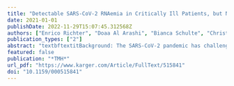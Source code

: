 ```yaml
---
title: "Detectable SARS-CoV-2 RNAemia in Critically Ill Patients, but Not in Mild and Asymptomatic Infections"
date: 2021-01-01
publishDate: 2022-11-29T15:07:45.312568Z
authors: ["Enrico Richter", "Doaa Al Arashi", "Bianca Schulte", "Christian Bode", "Benjamin Marx", "Souhaib Aldabbagh", "Celina Schlüter", "Beate Mareike Kümmerer", "Johannes Oldenburg", "Markus B. Funk", "Christian Putensen", "Ricarda Maria Schmithausen", "Gunther Hartmann", "Anna Eis-Hübinger", "Hendrik Streeck"]
publication_types: ["2"]
abstract: "textbftextitBackground: The SARS-CoV-2 pandemic has challenged many of our current routine practices in the treatment and care of patients. Given the critical importance of blood donation and transfusion we analyzed 92 blood samples of individuals infected with SARS-CoV-2 stratified by symptoms. textbftextitStudy Design and Methods: We therefore tested blood samples for SARS-CoV-2 via RT-PCR targeting the E gene. In addition, we tested each blood sample for anti-SARS-CoV-2 IgG antibodies via ELISA and performed plaque reduction neutralization tests. textbftextitResults: SARS-CoV-2 RNA was absent in the blood of mild to asymptomatic patients (57 individuals) and only detectable in individuals with severe COVID-19 who were admitted to the intensive care unit (35 individuals) (textitn = 6/92 [6.5%]; textitp = 0.023 Fisher’s exact test). Interestingly, anti-spike IgG antibodies were not significantly higher in intensive care unit patients compared to mild patients, but we found that their neutralizing capacity was disproportionately increased (textitp &#x3c; 0.001). textbftextitConclusion: Our observations support the hypothesis that there are no potential hazards from blood or plasma transfusion of SARS-CoV-2-positive individuals with mild flu-like symptoms and more importantly of asymptomatic individuals."
featured: false
publication: "*TMH*"
url_pdf: "https://www.karger.com/Article/FullText/515841"
doi: "10.1159/000515841"
---
```


